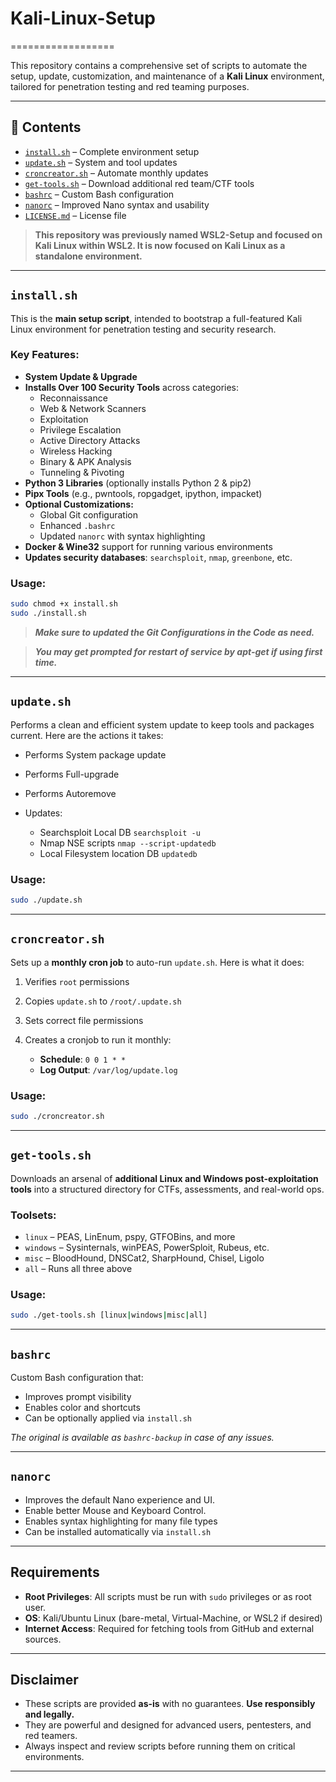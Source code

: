 # Kali-Linux-Setup
==================

This repository contains a comprehensive set of scripts to automate the setup, update, customization, and maintenance of a **Kali Linux** environment, tailored for penetration testing and red teaming purposes.

---

## 📜 Contents

- [`install.sh`](#installsh) – Complete environment setup
- [`update.sh`](#updatesh) – System and tool updates
- [`croncreator.sh`](#croncreatorsh) – Automate monthly updates
- [`get-tools.sh`](#get-toolssh) – Download additional red team/CTF tools
- [`bashrc`](#bashrc) – Custom Bash configuration
- [`nanorc`](#nanorc) – Improved Nano syntax and usability
- [`LICENSE.md`](LICENSE.md) – License file

> **This repository was previously named WSL2-Setup and focused on Kali Linux within WSL2. It is now focused on Kali Linux as a standalone environment.**

---

## `install.sh`

This is the **main setup script**, intended to bootstrap a full-featured Kali Linux environment for penetration testing and security research.

### Key Features:

- **System Update & Upgrade**
- **Installs Over 100 Security Tools** across categories:
  - Reconnaissance
  - Web & Network Scanners
  - Exploitation
  - Privilege Escalation
  - Active Directory Attacks
  - Wireless Hacking
  - Binary & APK Analysis
  - Tunneling & Pivoting
- **Python 3 Libraries** (optionally installs Python 2 & pip2)
- **Pipx Tools** (e.g., pwntools, ropgadget, ipython, impacket)
- **Optional Customizations:**
  - Global Git configuration
  - Enhanced `.bashrc`
  - Updated `nanorc` with syntax highlighting
- **Docker & Wine32** support for running various environments
- **Updates security databases**: `searchsploit`, `nmap`, `greenbone`, etc.

### Usage:

```bash
sudo chmod +x install.sh
sudo ./install.sh
````

> _**Make sure to updated the Git Configurations in the Code as need.**_

> _**You may get prompted for restart of service by apt-get if using first time.**_

---

## `update.sh`

Performs a clean and efficient system update to keep tools and packages current. Here are the actions it takes:

* Performs System package update
* Performs Full-upgrade
* Performs Autoremove
* Updates:

  * Searchsploit Local DB `searchsploit -u`
  * Nmap NSE scripts `nmap --script-updatedb`
  * Local Filesystem location DB `updatedb`

### Usage:

```bash
sudo ./update.sh
```

---

## `croncreator.sh`

Sets up a **monthly cron job** to auto-run `update.sh`. Here is what it does:

1. Verifies `root` permissions
2. Copies `update.sh` to `/root/.update.sh`
3. Sets correct file permissions
4. Creates a cronjob to run it monthly:

   * **Schedule**: `0 0 1 * *`
   * **Log Output**: `/var/log/update.log`

### Usage:

```bash
sudo ./croncreator.sh
```

---

## `get-tools.sh`

Downloads an arsenal of **additional Linux and Windows post-exploitation tools** into a structured directory for CTFs, assessments, and real-world ops.

### Toolsets:

* `linux` – PEAS, LinEnum, pspy, GTFOBins, and more
* `windows` – Sysinternals, winPEAS, PowerSploit, Rubeus, etc.
* `misc` – BloodHound, DNSCat2, SharpHound, Chisel, Ligolo
* `all` – Runs all three above

### Usage:

```bash
sudo ./get-tools.sh [linux|windows|misc|all]
```

---

## `bashrc`

Custom Bash configuration that:

* Improves prompt visibility
* Enables color and shortcuts
* Can be optionally applied via `install.sh`

*The original is available as `bashrc-backup` in case of any issues.*

---

## `nanorc`

* Improves the default Nano experience and UI.
* Enable better Mouse and Keyboard Control.
* Enables syntax highlighting for many file types
* Can be installed automatically via `install.sh`

---

## Requirements

* **Root Privileges**: All scripts must be run with `sudo` privileges or as root user.
* **OS**: Kali/Ubuntu Linux (bare-metal, Virtual-Machine, or WSL2 if desired)
* **Internet Access**: Required for fetching tools from GitHub and external sources.

---

## Disclaimer

- These scripts are provided **as-is** with no guarantees. **Use responsibly and legally.**
- They are powerful and designed for advanced users, pentesters, and red teamers.
- Always inspect and review scripts before running them on critical environments.


---
